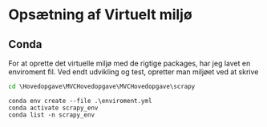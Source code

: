 # Opsætning af Virtuelt miljø

## Conda

For at oprette det virtuelle miljø med de rigtige packages, har jeg lavet en enviroment fil.
Ved endt udvikling og test, opretter man miljøet ved at skrive

```cmd
cd \Hovedopgave\MVCHovedopgave\MVCHovedopgave\scrapy
```

```conda
conda env create --file .\enviroment.yml
conda activate scrapy_env
conda list -n scrapy_env
```